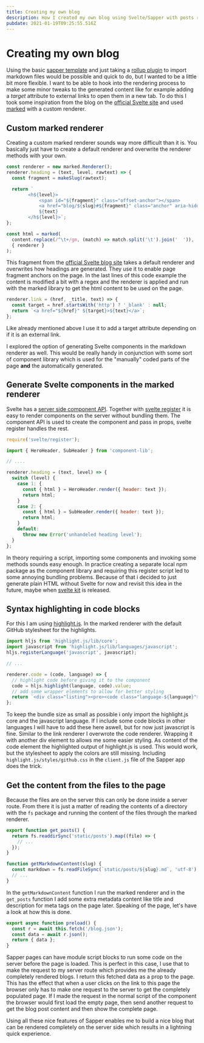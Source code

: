 ```yaml
---
title: Creating my own blog
description: How I created my own blog using Svelte/Sapper with posts rendred from markdown text.
pubdate: 2021-01-19T09:25:55.516Z
---
```


# Creating my own blog

Using the basic [sapper template](https://github.com/sveltejs/sapper-template) and just taking a [rollup plugin](https://github.com/jackfranklin/rollup-plugin-markdown) to import markdown files would be possible and quick to do, but I wanted to be a little bit more flexible. I want to be able to hook into the rendering process to make some minor tweaks to the generated content like for example adding a _target_ attribute to external links to open them in a new tab. To do this I took some inspiration from the blog on the [official Svelte site](https://svelte.dev/) and used [marked](https://marked.js.org/) with a custom renderer.

## Custom marked renderer

Creating a custom marked renderer sounds way more difficult than it is. You basically just have to create a default renderer and overwrite the renderer methods with your own.

```javascript
const renderer = new marked.Renderer();
renderer.heading = (text, level, rawtext) => {
  const fragment = makeSlug(rawtext);

  return `
		<h${level}>
			<span id="${fragment}" class="offset-anchor"></span>
			<a href="blog/${slug}#${fragment}" class="anchor" aria-hidden="true"></a>
			${text}
		</h${level}>`;
};

const html = marked(
  content.replace(/^\t+/gm, (match) => match.split('\t').join('  ')),
  { renderer }
);
```

This fragment from the [official Svelte blog site](https://github.com/sveltejs/svelte/tree/master/site) takes a default renderer and overwrites how headings are generated. They use it to enable page fragment anchors on the page. In the last lines of this code example the content is modified a bit with a regex and the renderer is applied and run with the marked library to get the html content to be used on the page.

```javascript
renderer.link = (href, _title, text) => {
  const target = href.startsWith('http') ? '_blank' : null;
  return `<a href="${href}" ${target}>${text}</a>`;
};
```

Like already mentioned above I use it to add a target attribute depending on if it is an external link.

I explored the option of generating Svelte components in the markdown renderer as well. This would be really handy in conjunction with some sort of component library which is used for the "manually" coded parts of the page **and** the automatically generated.

## Generate Svelte components in the marked renderer

Svelte has a [server side component API](https://svelte.dev/docs#Server-side_component_API). Together with [svelte register](https://svelte.dev/docs#svelte_register) it is easy to render components on the server without bundling them. The component API is used to create the component and pass in props, svelte register handles the rest.

```javascript
require('svelte/register');

import { HeroHeader, SubHeader } from 'component-lib';

// ....

renderer.heading = (text, level) => {
  switch (level) {
    case 1: {
      const { html } = HeroHeader.render({ header: text });
      return html;
    }
    case 2: {
      const { html } = SubHeader.render({ header: text });
      return html;
    }
    default:
      throw new Error('unhandeled heading level');
  }
};
```

In theory requiring a script, importing some components and invoking some methods sounds easy enough. In practice creating a separate local npm package as the component library and requiring this register script led to some annoying bundling problems. Because of that i decided to just generate plain HTML without Svelte for now and revisit this idea in the future, maybe when [svelte kit](https://svelte.dev/blog/whats-the-deal-with-sveltekit) is released.

## Syntax highlighting in code blocks

For this I am using [highlight.js](https://highlightjs.org/). In the marked renderer with the default GitHub stylesheet for the highlights.

```javascript
import hljs from 'highlight.js/lib/core';
import javascript from 'highlight.js/lib/languages/javascript';
hljs.registerLanguage('javascript', javascript);

// ...

renderer.code = (code, language) => {
  // highlight code before giving it to the component
  code = hljs.highlight(language, code).value;
  // add some wrapper elements to allow for better styling
  return `<div class="listing"><pre><code class="language-${language}">${code}</code></pre></div>`;
};
```

To keep the bundle size as small as possible i only import the highlight.js core and the javascript language. If I include some code blocks in other languages I will have to add these here aswell, but for now just javascript is fine. Similar to the link renderer I overwrote the code renderer. Wrapping it with another div element to allows me some easier styling. As content of the code element the highlighted output of highlight.js is used. This would work, but the stylesheet to apply the colors are still missing. Including `highlight.js/styles/github.css` in the `client.js` file of the Sapper app does the trick.

## Get the content from the files to the page

Because the files are on the server this can only be done inside a server route. From there it is just a matter of reading the contents of a directory with the `fs` package and running the content of the files through the marked renderer.

```javascript
export function get_posts() {
  return fs.readdirSync('static/posts').map((file) => {
    // ...
  });
}

function getMarkdownContent(slug) {
  const markdown = fs.readFileSync(`static/posts/${slug}.md`, 'utf-8');
  // ...
}
```

In the `getMarkdownContent` function I run the marked renderer and in the `get_posts` function I add some extra metadata content like title and description for meta tags on the page later. Speaking of the page, let's have a look at how this is done.

```javascript
export async function preload() {
  const r = await this.fetch('/blog.json');
  const data = await r.json();
  return { data };
}
```

Sapper pages can have module script blocks to run some code on the server before the page is loaded. This is perfect in this case, I use that to make the request to my server route which provides me the already completely rendered blogs. I return this fetched data as a prop to the page. This has the effect that when a user clicks on the link to this page the browser only has to make one request to the server to get the completely populated page. If I made the request in the normal script of the component the browser would first load the empty page, then send another request to get the blog post content and then show the complete page.

Using all these nice features of Sapper enables me to build a nice blog that can be rendered completely on the server side which results in a lightning quick experience.
